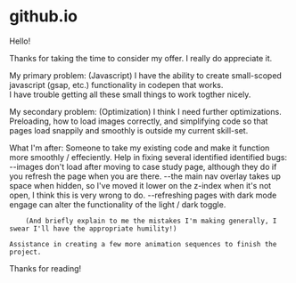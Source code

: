 # github.io


Hello!

Thanks for taking the time to consider my offer.  I really do appreciate it.


My primary problem: (Javascript)
    I have the ability to create small-scoped javascript (gsap, etc.) functionality in codepen that works.  
    I have trouble getting all these small things to work togther nicely.

    
My secondary problem: (Optimization)
    I think I need further optimizations.
    Preloading, how to load images correctly, and simplifying code so that pages load snappily and smoothly is outside my current skill-set.


What I'm after:
    Someone to take my existing code and make it function more smoothly / effeciently.
    Help in fixing several identified identified bugs:
        --images don't load after moving to case study page, although they do if you refresh the page when you are there.
        --the main nav overlay takes up space when hidden, so I've moved it lower on the z-index when it's not open, I think this is very wrong to do.
        --refreshing pages with dark mode engage can alter the functionality of the light / dark toggle.
        
        (And briefly explain to me the mistakes I'm making generally, I swear I'll have the appropriate humility!)

    Assistance in creating a few more animation sequences to finish the project.



Thanks for reading!